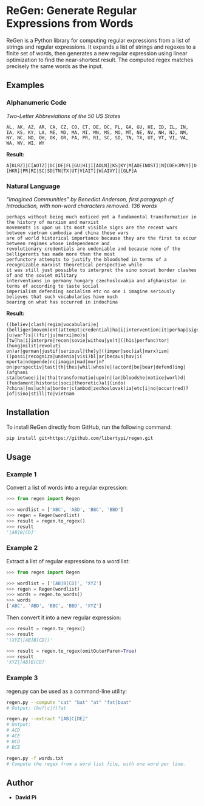 # ReGen: Generate Regular Expressions from Words

ReGen is a Python library for computing regular expressions from a list of strings and regular expressions. It expands a list of strings and regexes to a finite set of words, then generates a new regular expression using linear optimization to find the near-shortest result. The computed regex matches precisely the same words as the input.

## Examples

### Alphanumeric Code

*Two-Letter Abbreviations of the 50 US States*

`AL, AK, AZ, AR, CA, CZ, CO, CT, DE, DC, FL, GA, GU, HI, ID, IL, IN, IA, KS, KY, LA, ME, MD, MA, MI, MN, MS, MO, MT, NE, NV, NH, NJ, NM, NY, NC, ND, OH, OK, OR, PA, PR, RI, SC, SD, TN, TX, UT, VT, VI, VA, WA, WV, WI, WY`

**Result:**

`A[KLRZ]|C[AOTZ]|DC|DE|FL|GU|HI|I[ADLN]|KS|KY|M[ADEINOST]|N[CDEHJMVY]|O[HKR]|PR|RI|SC|SD|TN|TX|UT|V[AIT]|W[AIVY]|[GLP]A`

### Natural Language

*"Imagined Communities" by Benedict Anderson, first paragraph of Introduction, with non-word characters removed. 136 words*

```
perhaps without being much noticed yet a fundamental transformation in the history of marxism and marxist
movements is upon us its most visible signs are the recent wars between vietnam cambodia and china these wars
are of world historical importance because they are the first to occur between regimes whose independence and
revolutionary credentials are undeniable and because none of the belligerents has made more than the most
perfunctory attempts to justify the bloodshed in terms of a recognizable marxist theoretical perspective while
it was still just possible to interpret the sino soviet border clashes of and the soviet military
interventions in germany hungary czechoslovakia and afghanistan in terms of according to taste social
imperialism defending socialism etc no one i imagine seriously believes that such vocabularies have much
bearing on what has occurred in indochina
```

**Result:**

```
((believ|clash|regim|vocabulari)e|(belliger|movem)ent|attempt|credential|ha|i|intervention|it|perhap|sign|term
|u|war?)s|((fir|ju|marxi|mo)s|[tw]ha|i|interpre|recen|sovie|withou|ye)t|((his|perfunc)tor|(hung|milit|revoluti
on)ar|german|justif|seriousl|the)y|((imper|soc)ial|marx)ism|((possi|recogniza|undenia|visi)bl|ar|becaus|hav|i(
mporta|ndepende)nc|imagin|mad|mor|n?on|perspectiv|tast|th|thes|whil|whos)e|(accord|be|bear|defend)ing|(afghani
sta|betwee|i|o|tha|transformatio|upo)n|(an|bloodshe|notice|worl)d|(fundament|historic|soci|theoretic)al|(indo)
?china|[ms]uch|a|border|c(ambod|zechoslovak)ia|etc|i|no|occur(red)?|of|sino|still|to|vietnam
```

## Installation

To install ReGen directly from GitHub, run the following command:

```bash
pip install git+https://github.com/libertypi/regen.git
```

## Usage

### Example 1

Convert a list of words into a regular expression:

```python
>>> from regen import Regen

>>> wordlist = ['ABC', 'ABD', 'BBC', 'BBD']
>>> regen = Regen(wordlist)
>>> result = regen.to_regex()
>>> result
'[AB]B[CD]'
```

### Example 2

Extract a list of regular expressions to a word list:

```python
>>> from regen import Regen

>>> wordlist = ['[AB]B[CD]', 'XYZ']
>>> regen = Regen(wordlist)
>>> words = regen.to_words()
>>> words
['ABC', 'ABD', 'BBC', 'BBD', 'XYZ']
```

Then convert it into a new regular expression:

```python
>>> result = regen.to_regex()
>>> result
'(XYZ|[AB]B[CD])'

>>> result = regen.to_regex(omitOuterParen=True)
>>> result
'XYZ|[AB]B[CD]'
```

### Example 3
regen.py can be used as a command-line utility:
```bash
regen.py --compute "cat" "bat" "at" "fat|boat"
# Output: (bo?|c|f)?at

regen.py --extract "[AB]C[DE]"
# Output:
# ACD
# ACE
# BCD
# BCE

regen.py -f words.txt
# Compute the regex from a word list file, with one word per line.
```

## Author

- **David Pi**
